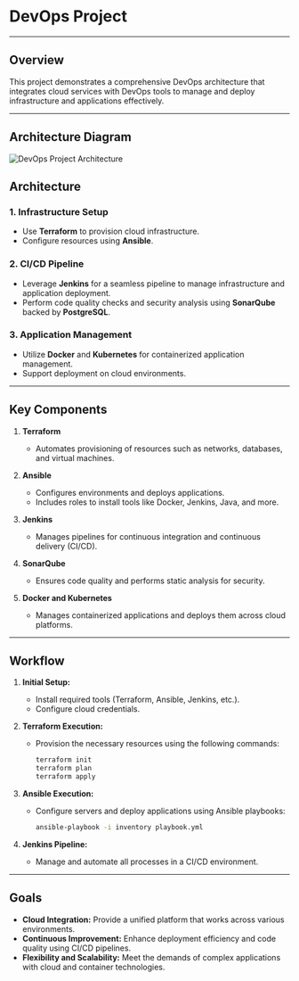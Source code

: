 # DevOps Project


---
## Overview

This project demonstrates a comprehensive DevOps architecture that integrates cloud services with DevOps tools to manage and deploy infrastructure and applications effectively.

---
## Architecture Diagram

![DevOps Project Architecture](https://github.com/saeedkouta/MultiCloudDevOpsProject/assets/167209058/f3fad849-c43d-4630-bb15-50102cc850d0.svg)
## Architecture

### 1. **Infrastructure Setup**  
   - Use **Terraform** to provision cloud infrastructure.  
   - Configure resources using **Ansible**.

### 2. **CI/CD Pipeline**  
   - Leverage **Jenkins** for a seamless pipeline to manage infrastructure and application deployment.  
   - Perform code quality checks and security analysis using **SonarQube** backed by **PostgreSQL**.

### 3. **Application Management**  
   - Utilize **Docker** and **Kubernetes** for containerized application management.  
   - Support deployment on cloud environments.

---

## Key Components

1. **Terraform**  
   - Automates provisioning of resources such as networks, databases, and virtual machines.

2. **Ansible**  
   - Configures environments and deploys applications.  
   - Includes roles to install tools like Docker, Jenkins, Java, and more.

3. **Jenkins**  
   - Manages pipelines for continuous integration and continuous delivery (CI/CD).

4. **SonarQube**  
   - Ensures code quality and performs static analysis for security.

5. **Docker and Kubernetes**  
   - Manages containerized applications and deploys them across cloud platforms.

---

## Workflow

1. **Initial Setup:**
   - Install required tools (Terraform, Ansible, Jenkins, etc.).  
   - Configure cloud credentials.

2. **Terraform Execution:**
   - Provision the necessary resources using the following commands:  
     ```bash
     terraform init
     terraform plan
     terraform apply
     ```

3. **Ansible Execution:**
   - Configure servers and deploy applications using Ansible playbooks:  
     ```bash
     ansible-playbook -i inventory playbook.yml
     ```

4. **Jenkins Pipeline:**
   - Manage and automate all processes in a CI/CD environment.

---



## Goals

- **Cloud Integration:** Provide a unified platform that works across various environments.  
- **Continuous Improvement:** Enhance deployment efficiency and code quality using CI/CD pipelines.  
- **Flexibility and Scalability:** Meet the demands of complex applications with cloud and container technologies.
